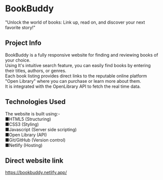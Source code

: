 # BookBuddy

"Unlock the world of books: Link up, read on, and discover your next favorite story!"

## Project Info 
BookBuddy is a fully responsive website for finding and reviewing books of your choice.  
Using It's intuitive search feature, you can easily find books by entering their titles, authors, or genres.  
Each book listing provides direct links to the reputable online platform "Open Library" where you can purchase or learn more about them.  
It is integrated with the OpenLibrary API to fetch the real time data.


## Technologies Used
The website is built using:-  
 ■HTML5 (Structuring)  
 ■CSS3 (Styling)  
 ■Javascript (Server side scripting)  
 ■Open Library (API)  
 ■Git/GitHub (Version control)  
 ■Netlify (Hosting)  
 
 ## Direct website link
  https://bookbuddy.netlify.app/
